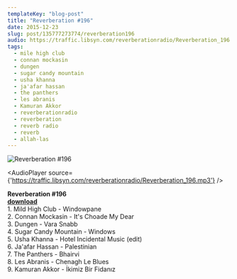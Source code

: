 ```yaml
---
templateKey: "blog-post"
title: "Reverberation #196"
date: 2015-12-23
slug: post/135777273774/reverberation196
audio: https://traffic.libsyn.com/reverberationradio/Reverberation_196.mp3
tags:
  - mile high club
  - connan mockasin
  - dungen
  - sugar candy mountain
  - usha khanna
  - ja'afar hassan
  - the panthers
  - les abranis
  - Kamuran Akkor
  - reverberationradio
  - reverberation
  - reverb radio
  - reverb
  - allah-las
---
```


![Reverberation #196](../images/e2adc70617f7dd5b71d3f2edb9e90a39c451d60e0f9a82513151951a359e6daa.jpg)

<AudioPlayer source={'https://traffic.libsyn.com/reverberationradio/Reverberation_196.mp3'} />

<p><b>Reverberation #196<br /></b><b><a href="http://traffic.libsyn.com/reverberationradio/Reverberation_196.mp3">download</a><br /></b>1. Mild High Club - Windowpane<br />2. Connan Mockasin - It's Choade My Dear<br />3. Dungen - Vara Snabb<br />4. Sugar Candy Mountain - Windows<br />5. Usha Khanna - Hotel Incidental Music (edit)&#8203;<br />6. Ja'afar Hassan - Palestinian<br />7. The Panthers - Bhairvi<br />8. Les Abranis - Chenagh Le Blues<br />9. Kamuran Akkor - &#304;kimiz Bir Fidan&#305;z</p>
